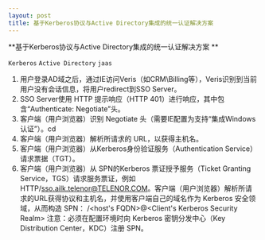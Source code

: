 ```yaml
---
layout: post
title: 基于Kerberos协议与Active Directory集成的统一认证解决方案
---
```

**基于Kerberos协议与Active Directory集成的统一认证解决方案
**

`Kerberos`
`Active Directory`
`jaas`


 1. 用户登录AD域之后，通过IE访问Veris（如CRM\Billing等），Veris识别到当前用户没有会话信息，将用户redirect到SSO Server。
  2. SSO Server使用 HTTP 提示响应（HTTP 401）进行响应，其中包含“Authenticate: Negotiate”头。
  3. 客户端（用户浏览器）识别 Negotiate 头（需要IE配置为支持“集成Windows认证”）。cd
  4. 客户端（用户浏览器）解析所请求的 URL，以获得主机名。
  5. 客户端（用户浏览器）从Kerberos身份验证服务（Authentication Service）请求票据（TGT）。
  6. 客户端（用户浏览器）从 SPN的Kerberos 票证授予服务（Ticket Granting Service，TGS）请求服务票证，例如HTTP/sso.ailk.telenor@TELENOR.COM。客户端（用户浏览器）解析所请求的URL获得协议和主机名，并使用客户端自己的域名作为 Kerberos 安全领域，从而构造 SPN： <protocol>/<host's FQDN>@<Client's Kerberos Security Realm> 注意：必须在配置环境时向 Kerberos 密钥分发中心（Key Distribution Center，KDC）注册 SPN。
